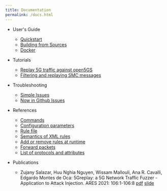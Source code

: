 ```yaml
---
title: Documentation
permalink: /docs.html
---
```


- User's Guide
  - [Quickstart](docs/guide/quickstart)
  - [Building from Sources](docs/guide/building-from-source)
  - [Docker](docs/guide/docker)

- Tutorials
  - [Replay 5G traffic against open5GS](docs/tutorial/replay-5g)
  - [Filtering and replaying SMC messages](docs/tutorial/smc-message)

- Troubleshooting
  - [Simple Issues](docs/troubleshoot/simple-issues)
  - [Now in Github Issues](docs/troubleshoot/in-github-issues)

- References
  - [Commands](docs/references/commands)
  - [Configuration parameters](docs/references/configuration-file)
  - [Rule file](docs/references/rule)
  - [Semantics of XML rules](docs/references/rule-xml-semantics)
  - [Add or remove rules at runtime](docs/references/add-rm-rules-at-runtime)
  - [Forward packets](docs/references/forward-packet)
  - [List of protocols and attributes](docs/references/protocols-attributes-list) 

- Publications
  - Zujany Salazar, Huu Nghia Nguyen, Wissam Mallouli, Ana R. Cavalli, Edgardo Montes de Oca:
    5Greplay: a 5G Network Traffic Fuzzer - Application to Attack Injection. ARES 2021: 106:1-106:8
    [pdf](docs/publications/ares2021-paper.pdf) [slide](docs/publications/ares2021-slide.pdf)